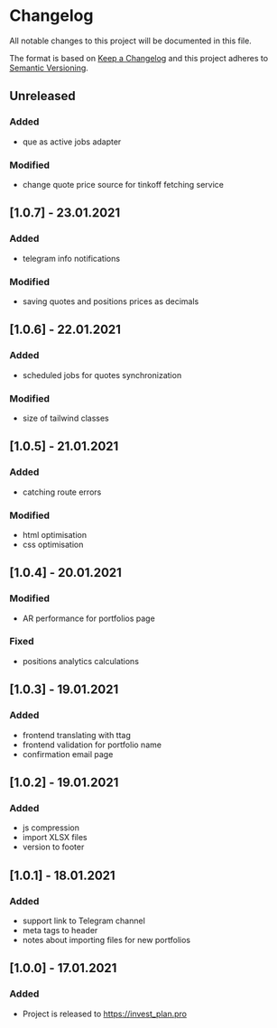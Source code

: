 # Changelog
All notable changes to this project will be documented in this file.

The format is based on [Keep a Changelog](http://keepachangelog.com/en/1.0.0/)
and this project adheres to [Semantic Versioning](http://semver.org/spec/v2.0.0.html).

## Unreleased
### Added
- que as active jobs adapter

### Modified
- change quote price source for tinkoff fetching service

## [1.0.7] - 23.01.2021
### Added
- telegram info notifications

### Modified
- saving quotes and positions prices as decimals

## [1.0.6] - 22.01.2021
### Added
- scheduled jobs for quotes synchronization

### Modified
- size of tailwind classes

## [1.0.5] - 21.01.2021
### Added
- catching route errors

### Modified
- html optimisation
- css optimisation

## [1.0.4] - 20.01.2021
### Modified
- AR performance for portfolios page

### Fixed
- positions analytics calculations

## [1.0.3] - 19.01.2021
### Added
- frontend translating with ttag
- frontend validation for portfolio name
- confirmation email page

## [1.0.2] - 19.01.2021
### Added
- js compression
- import XLSX files
- version to footer

## [1.0.1] - 18.01.2021
### Added
- support link to Telegram channel
- meta tags to header
- notes about importing files for new portfolios

## [1.0.0] - 17.01.2021
### Added
- Project is released to https://invest_plan.pro
